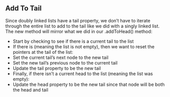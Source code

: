 ## Add To Tail

Since doubly linked lists have a tail property, we don’t have to iterate through the entire list to add to the tail like we did with a singly linked list. The new method will mirror what we did in our .addToHead() method:

- Start by checking to see if there is a current tail to the list
- If there is (meaning the list is not empty), then we want to reset the pointers at the tail of the list:
- Set the current tail’s next node to the new tail
- Set the new tail’s previous node to the current tail
- Update the tail property to be the new tail
- Finally, if there isn’t a current head to the list (meaning the list was empty):
- Update the head property to be the new tail since that node will be both the head and tail
